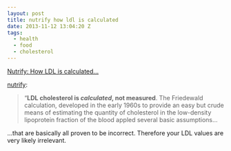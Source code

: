 ```yaml
---
layout: post
title: nutrify how ldl is calculated
date: 2013-11-12 13:04:20 Z
tags:
  - health
  - food
  - cholesterol
---
```

[Nutrify: How LDL is calculated...](http://nutrify.tumblr.com/post/66689993392/how-ldl-is-calculated)

[nutrify](http://nutrify.tumblr.com/post/66689993392/how-ldl-is-calculated):

> “**LDL cholesterol is _calculated_, not measured**. The Friedewald calculation, developed in the early 1960s to provide an easy but crude means of estimating the quantity of cholesterol in the low-density lipoprotein fraction of the blood appled several basic assumptions…

…that are basically all proven to be incorrect. Therefore your LDL values are very likely irrelevant.
